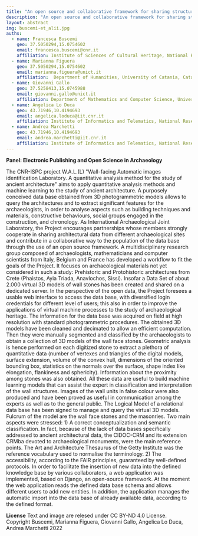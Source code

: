 ```yaml
---
title: "An open source and collaborative framework for sharing structured archaeological 3D data"
description: "An open source and collaborative framework for sharing structured archaeological 3D data"
layout: abstract
img: buscemi-et_alii.jpg
auths:
  - name: Francesca Buscemi
    geo: 37.5050294,15.0754602
    email: francesca.buscemi@cnr.it
    affiliation: Institute of Sciences of Cultural Heritage, National Research Council, Catania, Italy
  - name: Marianna Figuera
    geo: 37.5050294,15.0754602
    email: marianna.figuera@unict.it
    affiliation:  Department of Humanities, University of Catania, Catania, Italy
  - name: Giovanni Gallo
    geo: 37.5258413,15.0745988
    email: giovanni.gallo@unict.it
    affiliation: Department of Mathematics and Computer Science, University of Catania, Catania, Italy
  - name: Angelica Lo Duca
    geo: 43.71946,10.4194693
    email: angelica.loduca@iit.cnr.it
    affiliation: Institute of Informatics and Telematics, National Research Council
  - name: Andrea Marchetti
    geo: 43.71946,10.4194693
    email: andrea.marchetti@iit.cnr.it
    affiliation: Institute of Informatics and Telematics, National Research Council
---
```


**Panel: Electronic Publishing and Open Science in Archaeology**

The CNR-ISPC project W.A.L.(L) "Wall-facing Automatic images identification Laboratory. A quantitative analysis method for the study of ancient architecture" aims to apply quantitative analysis methods and machine learning to the study of ancient architecture.
A purposely conceived data base obtained from 3D photogrammetric models allows to query the architectures and to extract significant features for the archaeologists, in order to analyse aspects such as building techniques and materials, constructive behaviours, social groups engaged in the construction, and chronology.
As International Archaeological Joint Laboratory, the Project encourages partnerships whose members strongly cooperate in sharing architectural data from different archaeological sites and contribute in a collaborative way to the population of the data base through the use of an open source framework.
A multidisciplinary research group composed of archaeologists, mathematicians and computer scientists from Italy, Belgium and France has developed a workflow to fit the goals of the Project.
It focuses on archaeological materials not yet considered in such a study: Prehistoric and Protohistoric architectures from Crete (Phaistos, Ayia Triada, Anavlochos, Sissi). Insofar a Data Set of about 2.000 virtual 3D models of wall stones has been created and shared on a dedicated server.
In the perspective of the open data, the Project foresees a usable web interface to access the data base, with diversified login credentials for different level of users; this also in order to improve the applications of virtual machine processes to the study of archaeological heritage.
The information for the data base was acquired on field at high resolution with standard photogrammetric procedures. The obtained 3D models have been cleaned and decimated to allow an efficient computation. Then they were manually segmented and classified by the archaeologists to obtain a collection of 3D models of the wall face stones.
Geometric analysis is hence performed on each digitized stone to extract a plethora of quantitative data (number of vertexes and triangles of the digital models, surface extension, volume of the convex hull, dimensions of the oriented bounding box, statistics on the normals over the surface, shape index like elongation, flankiness and sphericity). Information about the proximity among stones was also obtained. All these data are useful to build machine learning models that can assist the expert in classification and interpretation of the wall structures.
Images of the wall units in false colour were also produced and have been proved as useful in communication among the experts as well as to the general public.
The Logical Model of a relational data base has been signed to manage and query the virtual 3D models. Fulcrum of the model are the wall face stones and the masonries. Two main aspects were stressed: 1) A correct conceptualization and semantic classification. In fact, because of the lack of data bases specifically addressed to ancient architectural data, the CIDOC-CRM and its extension CRMba devoted to archaeological monuments, were the main reference points. The Art and Architecture Thesaurus of the Getty Institute was the reference vocabulary used to normalise the terminology. 2) The accessibility, according to the FAIR principles, guaranteed by well-defined protocols.
In order to facilitate the insertion of new data into the defined knowledge base by various collaborators, a web application was implemented, based on Django, an open-source framework. At the moment the web application reads the defined data base schema and allows different users to add new entities. In addition, the application manages the automatic import into the data base of already available data, according to the defined format.


**License**
Text and image are relesed under CC BY-ND 4.0 License. Copyright Buscemi, Marianna Figuera, Giovanni Gallo, Angelica Lo Duca, Andrea Marchetti 2022